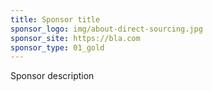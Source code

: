 ```yaml
---
title: Sponsor title
sponsor_logo: img/about-direct-sourcing.jpg
sponsor_site: https://bla.com
sponsor_type: 01_gold
---
```

Sponsor description
